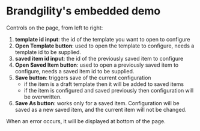 # Brandgility's embedded demo

Controls on the page, from left to right:
1. **template id input**: the id of the template you want to open to configure
2. **Open Template button**: used to open the template to configure, needs a template id to be supplied.
3. **saved item id input**: the id of the previously saved item to configure
4. **Open Saved Item button**: used to open a previously saved item to configure, needs a saved item id to be supplied.
5. **Save button**: triggers save of the current configuration
   - if the item is a draft template then it will be added to saved items
   - if the item is configured and saved previously then configuration will be overwritten.
6. **Save As button**: works only for a saved item. Configuration will be saved as a new saved item, and the current item will not be changed.

When an error occurs, it will be displayed at bottom of the page.
